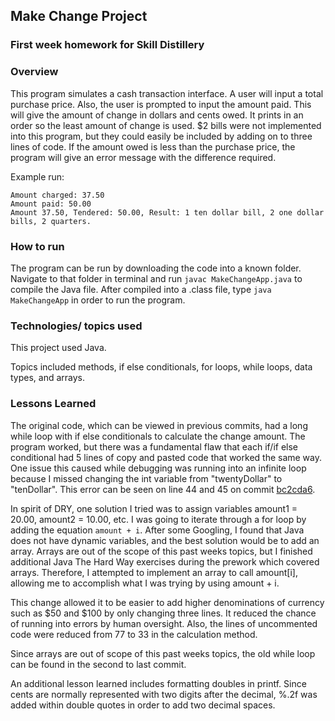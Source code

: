 ## Make Change Project

### First week homework for Skill Distillery

### Overview

This program simulates a cash transaction interface.  A user will input a total purchase price.  Also, the user is prompted to input the amount paid.  This will give the amount of change in dollars and cents owed.  It prints in an order so the least amount of change is used.  $2 bills were not implemented into this program, but they could easily be included by adding on to three lines of code.  If the amount owed is less than the purchase price, the program will give an error message with the difference required.

Example run:
```
Amount charged: 37.50
Amount paid: 50.00
Amount 37.50, Tendered: 50.00, Result: 1 ten dollar bill, 2 one dollar bills, 2 quarters.
```

### How to run

The program can be run by downloading the code into a known folder.  Navigate to that folder in terminal and run `javac MakeChangeApp.java` to compile the Java file.  After compiled into a .class file, type `java MakeChangeApp` in order to run the program.

### Technologies/ topics used

This project used Java.

Topics included methods, if else conditionals, for loops, while loops, data types, and arrays.

### Lessons Learned

The original code, which can be viewed in previous commits, had a long while loop with if else conditionals to calculate the change amount.  The program worked, but there was a fundamental flaw that each if/if else conditional had 5 lines of copy and pasted code that worked the same way.  One issue this caused while debugging was running into an infinite loop because I missed changing the int variable from "twentyDollar" to "tenDollar".  This error can be seen on line 44 and 45 on commit [bc2cda6](https://github.com/zsaylors/MakeChangeProject/commit/bc2cda6d0a1db07d204d69d12c9ffec2d266d59e3 "Previous GitHub Commit").

In spirit of DRY, one solution I tried was to assign variables amount1 = 20.00, amount2 = 10.00, etc.  I was going to iterate through a for loop by adding the equation `amount + i`.  After some Googling, I found that Java does not have dynamic variables, and the best solution would be to add an array.  Arrays are out of the scope of this past weeks topics, but I finished additional Java The Hard Way exercises during the prework which covered arrays.  Therefore, I attempted to implement an array to call amount[i], allowing me to accomplish what I was trying by using amount + i.

This change allowed it to be easier to add higher denominations of currency such as $50 and $100 by only changing three lines.  It reduced the chance of running into errors by human oversight. Also, the lines of uncommented code were reduced from 77 to 33 in the calculation method.

Since arrays are out of scope of this past weeks topics, the old while loop can be found in the second to last commit.

An additional lesson learned includes formatting doubles in printf.  Since cents are normally represented with two digits after the decimal, %.2f was added within double quotes in order to add two decimal spaces.
